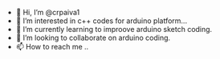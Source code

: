 - 👋 Hi, I’m @crpaiva1
- 👀 I’m interested in c++ codes for arduino platform...
- 🌱 I’m currently learning to improove arduino sketch coding.
- 💞️ I’m looking to collaborate on arduino coding.
- 📫 How to reach me ..

<!---
crpaiva1/crpaiva1 is a ✨ special ✨ repository because its `README.md` (this file) appears on your GitHub profile.
You can click the Preview link to take a look at your changes.
--->
